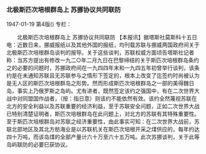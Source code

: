 ### 北极斯匹次培根群岛上  苏挪协议共同联防

1947-01-19
第4版()
专栏：

　　北极斯匹次培根群岛上
    苏挪协议共同联防
    【本报讯】据塔斯社莫斯科十五日电：近数日来，挪威报纸以及其他外国的报纸，均刊载苏联与挪威两国政府间关于北极斯匹次培根群岛谈判的报导。关于这些谈判，苏联权威方面顷告塔斯社记者称：当苏方提出有修改一九二○年二月九日在巴黎缔结的关于斯匹次培根群岛条约之的必要的问题时，苏挪政府间在一九四四年末和一九四五年初曾举行谈判，该条约是在未通知苏联且无苏联参与之情形下签定的，根本上改变了迄签约时尚被认为是无人区的斯匹次培根群岛之形势。然而形成斯匹次培根群岛之一部的美得魏日岛，事实上乃俄罗斯之岛屿。尤有进者，既然签定该约之强国中，有在二次世界大战中对同盟国作战者，（按：指日意）则该约不能依然有效。该约全然蔑视苏联在北方的安全利益以及苏联重要的经济利益，至于苏联安全问题，正如二次世界大战已特别清楚证明者，斯匹次培根群岛在此问题上，对北方的苏联有其特殊重要性。至于斯匹次培根群岛对苏联之经济重要性，由此事实可知：在二次世界大战前，苏联北部地区及其北方舫海业是以苏联机关在斯匹次培根开采之煤供应的，每年约达四十万吨，而该岛煤的全部产量计六十万至六十五万吨。此次苏挪谈判，关于此等岛屿联防的必要巳获协议。
